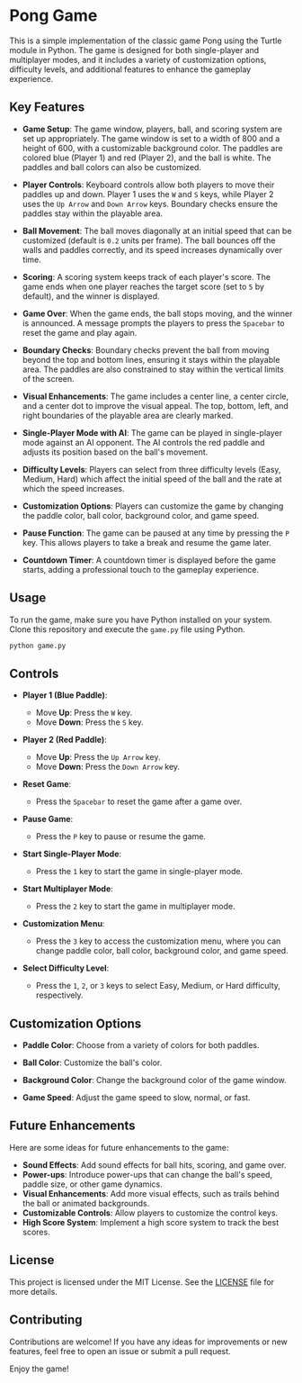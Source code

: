 # Pong Game

This is a simple implementation of the classic game Pong using the Turtle module in Python. The game is designed for both single-player and multiplayer modes, and it includes a variety of customization options, difficulty levels, and additional features to enhance the gameplay experience.

## Key Features

- **Game Setup**: The game window, players, ball, and scoring system are set up appropriately. The game window is set to a width of 800 and a height of 600, with a customizable background color. The paddles are colored blue (Player 1) and red (Player 2), and the ball is white. The paddles and ball colors can also be customized.

- **Player Controls**: Keyboard controls allow both players to move their paddles up and down. Player 1 uses the `W` and `S` keys, while Player 2 uses the `Up Arrow` and `Down Arrow` keys. Boundary checks ensure the paddles stay within the playable area.

- **Ball Movement**: The ball moves diagonally at an initial speed that can be customized (default is `0.2` units per frame). The ball bounces off the walls and paddles correctly, and its speed increases dynamically over time.

- **Scoring**: A scoring system keeps track of each player's score. The game ends when one player reaches the target score (set to `5` by default), and the winner is displayed.

- **Game Over**: When the game ends, the ball stops moving, and the winner is announced. A message prompts the players to press the `Spacebar` to reset the game and play again.

- **Boundary Checks**: Boundary checks prevent the ball from moving beyond the top and bottom lines, ensuring it stays within the playable area. The paddles are also constrained to stay within the vertical limits of the screen.

- **Visual Enhancements**: The game includes a center line, a center circle, and a center dot to improve the visual appeal. The top, bottom, left, and right boundaries of the playable area are clearly marked.

- **Single-Player Mode with AI**: The game can be played in single-player mode against an AI opponent. The AI controls the red paddle and adjusts its position based on the ball's movement.

- **Difficulty Levels**: Players can select from three difficulty levels (Easy, Medium, Hard) which affect the initial speed of the ball and the rate at which the speed increases.

- **Customization Options**: Players can customize the game by changing the paddle color, ball color, background color, and game speed.

- **Pause Function**: The game can be paused at any time by pressing the `P` key. This allows players to take a break and resume the game later.

- **Countdown Timer**: A countdown timer is displayed before the game starts, adding a professional touch to the gameplay experience.

## Usage

To run the game, make sure you have Python installed on your system. Clone this repository and execute the `game.py` file using Python.

```bash
python game.py
```

## Controls

- **Player 1 (Blue Paddle)**:
  - Move **Up**: Press the `W` key.
  - Move **Down**: Press the `S` key.

- **Player 2 (Red Paddle)**:
  - Move **Up**: Press the `Up Arrow` key.
  - Move **Down**: Press the `Down Arrow` key.

- **Reset Game**:
  - Press the `Spacebar` to reset the game after a game over.

- **Pause Game**:
  - Press the `P` key to pause or resume the game.

- **Start Single-Player Mode**:
  - Press the `1` key to start the game in single-player mode.

- **Start Multiplayer Mode**:
  - Press the `2` key to start the game in multiplayer mode.

- **Customization Menu**:
  - Press the `3` key to access the customization menu, where you can change paddle color, ball color, background color, and game speed.

- **Select Difficulty Level**:
  - Press the `1`, `2`, or `3` keys to select Easy, Medium, or Hard difficulty, respectively.

## Customization Options

- **Paddle Color**: Choose from a variety of colors for both paddles.

- **Ball Color**: Customize the ball's color.

- **Background Color**: Change the background color of the game window.

- **Game Speed**: Adjust the game speed to slow, normal, or fast.

## Future Enhancements

Here are some ideas for future enhancements to the game:

- **Sound Effects**: Add sound effects for ball hits, scoring, and game over.
- **Power-ups**: Introduce power-ups that can change the ball's speed, paddle size, or other game dynamics.
- **Visual Enhancements**: Add more visual effects, such as trails behind the ball or animated backgrounds.
- **Customizable Controls**: Allow players to customize the control keys.
- **High Score System**: Implement a high score system to track the best scores.

## License

This project is licensed under the MIT License. See the [LICENSE](LICENSE) file for more details.

## Contributing

Contributions are welcome! If you have any ideas for improvements or new features, feel free to open an issue or submit a pull request.

Enjoy the game!